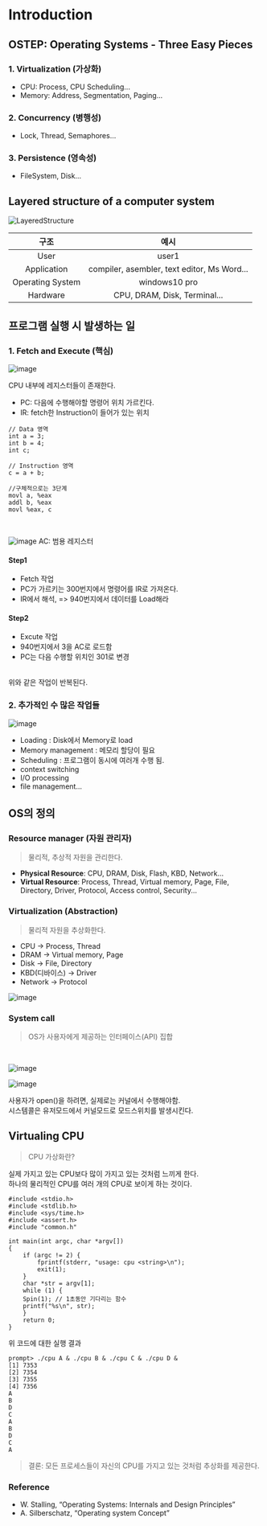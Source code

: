 # Introduction

## OSTEP: Operating Systems - Three Easy Pieces

### 1. Virtualization (가상화)

- CPU: Process, CPU Scheduling...
- Memory: Address, Segmentation, Paging...

### 2. Concurrency (병행성)

- Lock, Thread, Semaphores...

### 3. Persistence (영속성)

- FileSystem, Disk...

## Layered structure of a computer system

![LayeredStructure](https://github.com/OneK-2/WIL/assets/85729858/aef6fe2c-7798-4857-95b6-8dfe0bf96306)

|       구조       |                    예시                     |
| :--------------: | :-----------------------------------------: |
|       User       |                    user1                    |
|   Application    | compiler, asembler, text editor, Ms Word... |
| Operating System |                windows10 pro                |
|     Hardware     |        CPU, DRAM, Disk, Terminal...         |

## 프로그램 실행 시 발생하는 일

### 1. Fetch and Execute (핵심)

![image](https://github.com/OneK-2/WIL/assets/85729858/564de729-26bc-4533-a1d6-0fc34dca17a3)

CPU 내부에 레지스터들이 존재한다.

- PC: 다음에 수행해야할 명령어 위치 가르킨다.
- IR: fetch한 Instruction이 들어가 있는 위치

```
// Data 영역
int a = 3;
int b = 4;
int c;

// Instruction 영역
c = a + b;

//구체적으로는 3단계
movl a, %eax
addl b, %eax
movl %eax, c
```

<br>

![image](https://github.com/OneK-2/WIL/assets/85729858/34a4c63d-7bbc-4904-9e3f-4c090b9335ec)
AC: 범용 레지스터

#### Step1

- Fetch 작업
- PC가 가르키는 300번지에서 명령어를 IR로 가져온다.
- IR에서 해석, => 940번지에서 데이터를 Load해라

#### Step2

- Excute 작업
- 940번지에서 3을 AC로 로드함
- PC는 다음 수행할 위치인 301로 변경

<br>
위와 같은 작업이 반복된다.

### 2. 추가적인 수 많은 작업들

![image](https://github.com/OneK-2/WIL/assets/85729858/0ee59782-c566-4d60-8e0f-d77f8c77b460)

- Loading : Disk에서 Memory로 load
- Memory management : 메모리 할당이 필요
- Scheduling : 프로그램이 동시에 여러개 수행 됨.
- context switching
- I/O processing
- file management...

## OS의 정의

### Resource manager (자원 관리자)

> 물리적, 추상적 자원을 관리한다.

- **Physical Resource**: CPU, DRAM, Disk, Flash, KBD, Network...
- **Virtual Resource**: Process, Thread, Virtual memory, Page, File, Directory, Driver, Protocol, Access control, Security...

### Virtualization (Abstraction)

> 물리적 자원을 추상화한다.

- CPU -> Process, Thread
- DRAM -> Virtual memory, Page
- Disk -> File, Directory
- KBD(디바이스) -> Driver
- Network -> Protocol

![image](https://github.com/OneK-2/WIL/assets/85729858/e0d44ddb-f44a-4aeb-82db-5d9353096c91)

### System call

> OS가 사용자에게 제공하는 인터페이스(API) 집합

<br>

![image](https://github.com/OneK-2/WIL/assets/85729858/be9daffd-799c-4771-957e-8911a9603c12)

![image](https://github.com/OneK-2/WIL/assets/85729858/ed4df736-3f4d-4701-9c2e-643d45a6f4ce)

사용자가 open()을 하려면, 실제로는 커널에서 수행해야함.
<br>
시스템콜은 유저모드에서 커널모드로 모드스위치를 발생시킨다.

## Virtualing CPU

> CPU 가상화란?

실제 가지고 있는 CPU보다 많이 가지고 있는 것처럼 느끼게 한다. <br>
하나의 물리적인 CPU를 여러 개의 CPU로 보이게 하는 것이다.

```
#include <stdio.h>
#include <stdlib.h>
#include <sys/time.h>
#include <assert.h>
#include "common.h"

int main(int argc, char *argv[])
{
    if (argc != 2) {
        fprintf(stderr, "usage: cpu <string>\n");
        exit(1);
    }
    char *str = argv[1];
    while (1) {
    Spin(1); // 1초동안 기다리는 함수
    printf("%s\n", str);
    }
    return 0;
}

```

위 코드에 대한 실행 결과

```
prompt> ./cpu A & ./cpu B & ./cpu C & ./cpu D &
[1] 7353
[2] 7354
[3] 7355
[4] 7356
A
B
D
C
A
B
D
C
A
```

> 결론: 모든 프로세스들이 자신의 CPU를 가지고 있는 것처럼 추상화를 제공한다.

### Reference

- W. Stalling, “Operating Systems: Internals and Design Principles”
- A. Silberschatz, “Operating system Concept”
